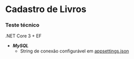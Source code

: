 # Cadastro de Livros
### Teste técnico
 .NET Core 3 + EF

- ***MySQL***
    - String de conexão configurável em [appsettings.json]

[//]: # ( Links )
[appsettings.json]: <https://github.com/zschzen/Cadastro-de-Livros/blob/main/appsettings.json>
